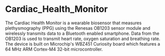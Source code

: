 # Cardiac_Health_Monitor
The Cardiac Health Monitor is a wearable biosensor that measures 
plethysmography (PPG) using the Renesas OB1203 sensor module and 
wirelessly transmits data to a Bluetooth enabled smartphone. Data from
the OB1203 is used to transmit heart rate, oxygen saturation and
breathing rate. The device is built on Microchip's WBZ451 Curiosity 
board which features a 64 MHz ARM Cortex-M4 32-bit microcontroller. 
